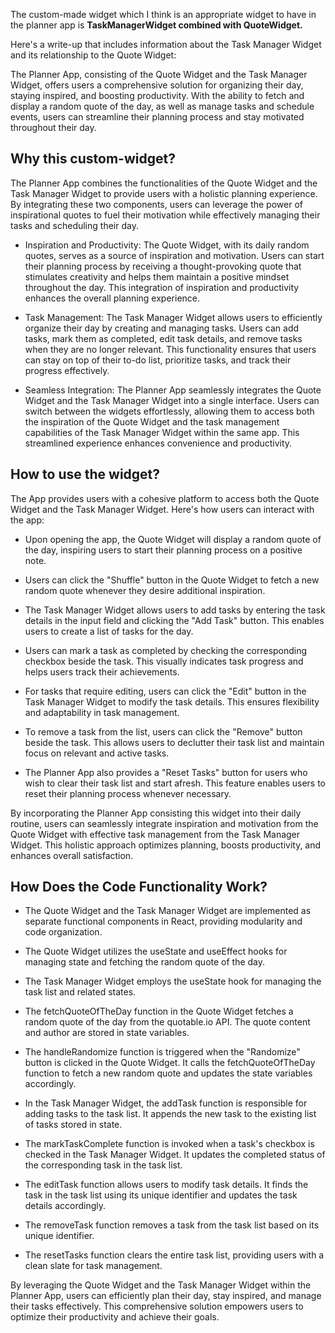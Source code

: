 The custom-made widget which I think is an appropriate widget to have in the planner app is <strong>TaskManagerWidget combined with QuoteWidget.</strong>

 Here's a write-up that includes information about the Task Manager Widget and its relationship to the Quote Widget:

The Planner App, consisting of the Quote Widget and the Task Manager Widget, offers users a comprehensive solution for organizing their day, staying inspired, and boosting productivity. With the ability to fetch and display a random quote of the day, as well as manage tasks and schedule events, users can streamline their planning process and stay motivated throughout their day.

## Why this custom-widget?

The Planner App combines the functionalities of the Quote Widget and the Task Manager Widget to provide users with a holistic planning experience. By integrating these two components, users can leverage the power of inspirational quotes to fuel their motivation while effectively managing their tasks and scheduling their day.

- Inspiration and Productivity:
  The Quote Widget, with its daily random quotes, serves as a source of inspiration and motivation. Users can start their planning process by receiving a thought-provoking quote that stimulates creativity and helps them maintain a positive mindset throughout the day. This integration of inspiration and productivity enhances the overall planning experience.

- Task Management:
  The Task Manager Widget allows users to efficiently organize their day by creating and managing tasks. Users can add tasks, mark them as completed, edit task details, and remove tasks when they are no longer relevant. This functionality ensures that users can stay on top of their to-do list, prioritize tasks, and track their progress effectively.

- Seamless Integration:
  The Planner App seamlessly integrates the Quote Widget and the Task Manager Widget into a single interface. Users can switch between the widgets effortlessly, allowing them to access both the inspiration of the Quote Widget and the task management capabilities of the Task Manager Widget within the same app. This streamlined experience enhances convenience and productivity.

## How to use the widget?

The App provides users with a cohesive platform to access both the Quote Widget and the Task Manager Widget. Here's how users can interact with the app:

- Upon opening the app, the Quote Widget will display a random quote of the day, inspiring users to start their planning process on a positive note.

- Users can click the "Shuffle" button in the Quote Widget to fetch a new random quote whenever they desire additional inspiration.

- The Task Manager Widget allows users to add tasks by entering the task details in the input field and clicking the "Add Task" button. This enables users to create a list of tasks for the day.

- Users can mark a task as completed by checking the corresponding checkbox beside the task. This visually indicates task progress and helps users track their achievements.

- For tasks that require editing, users can click the "Edit" button in the Task Manager Widget to modify the task details. This ensures flexibility and adaptability in task management.

- To remove a task from the list, users can click the "Remove" button beside the task. This allows users to declutter their task list and maintain focus on relevant and active tasks.

- The Planner App also provides a "Reset Tasks" button for users who wish to clear their task list and start afresh. This feature enables users to reset their planning process whenever necessary.

By incorporating the Planner App consisting this widget into their daily routine, users can seamlessly integrate inspiration and motivation from the Quote Widget with effective task management from the Task Manager Widget. This holistic approach optimizes planning, boosts productivity, and enhances overall satisfaction.

## How Does the Code Functionality Work?

- The Quote Widget and the Task Manager Widget are implemented as separate functional components in React, providing modularity and code organization.

- The Quote Widget utilizes the useState and useEffect hooks for managing state and fetching the random quote of the day.

- The Task Manager Widget employs the useState hook for managing the task list and related states.

- The fetchQuoteOfTheDay function in the Quote Widget fetches a random quote of the day from the quotable.io API. The quote content and author are stored in state variables.

- The handleRandomize function is triggered when the "Randomize" button is clicked in the Quote Widget. It calls the fetchQuoteOfTheDay function to fetch a new random quote and updates the state variables accordingly.

- In the Task Manager Widget, the addTask function is responsible for adding tasks to the task list. It appends the new task to the existing list of tasks stored in state.

- The markTaskComplete function is invoked when a task's checkbox is checked in the Task Manager Widget. It updates the completed status of the corresponding task in the task list.

- The editTask function allows users to modify task details. It finds the task in the task list using its unique identifier and updates the task details accordingly.

- The removeTask function removes a task from the task list based on its unique identifier.

- The resetTasks function clears the entire task list, providing users with a clean slate for task management.

By leveraging the Quote Widget and the Task Manager Widget within the Planner App, users can efficiently plan their day, stay inspired, and manage their tasks effectively. This comprehensive solution empowers users to optimize their productivity and achieve their goals.
